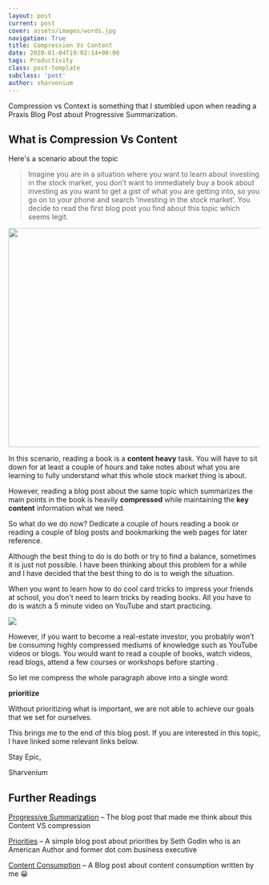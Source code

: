 ```yaml
---
layout: post
current: post
cover: assets/images/words.jpg
navigation: True
title: Compression Vs Content
date: 2020-01-04T19:02:14+08:00
tags: Productivity
class: post-template
subclass: 'post'
author: sharvenium
---
```

  Compression vs Context is something that I stumbled upon when reading a Praxis Blog Post about Progressive Summarization.

## What is Compression Vs Content 

Here's a scenario about the topic



  > Imagine you are in a situation where you want to learn about investing in the stock market, you don’t want to immediately buy a book about investing as you want to get a gist of what you are getting into, so you go on to your phone and search ‘investing in the stock market’. You decide to read the first blog post you find about this topic which seems legit.


<img  src="https://images.unsplash.com/photo-1518186285589-2f7649de83e0?ixlib=rb-1.2.1&q=85&fm=jpg&crop=entropy&cs=srgb" width="583" height="437" /> 


  In this scenario, reading a book is a **content heavy** task. You will have to sit down for at least a couple of hours and take notes about what you are learning to fully understand what this whole stock market thing is about.

  However, reading a blog post about the same topic which summarizes the main points in the book is heavily **compressed** while maintaining the **key content** information what we need.


  So what do we do now? Dedicate a couple of hours reading a book or reading a couple of blog posts and bookmarking the web pages for later reference.

  Although the best thing to do is do both or try to find a balance, sometimes it is just not possible. I have been thinking about this problem for a while and I have decided that the best thing to do is to weigh the situation.

  When you want to learn how to do cool card tricks to impress your friends at school, you don&#8217;t need to learn tricks by reading books. All you have to do is watch a 5 minute video on YouTube and start practicing.

<img src="https://images.unsplash.com/photo-1529480780361-c8cb81eb5735?ixlib=rb-1.2.1&q=85&fm=jpg&crop=entropy&cs=srgb" > 

  However, if you want to become a real-estate investor, you probably won’t be consuming highly compressed mediums of knowledge such as YouTube videos or blogs. You would want to read a couple of books, watch videos, read blogs, attend a few courses or workshops before starting .

So let me compress the whole paragraph above into a single word:

**prioritize**

Without prioritizing what is important, we are not able to achieve our goals that we set for ourselves.

This brings me to the end of this blog post. If you are interested in this topic, I have linked some relevant links below.

Stay Epic,

Sharvenium

## Further Readings


<p id="f489a266-37cb-4f24-97b4-461165a6484c" class="">
  <a href="https://praxis.fortelabs.co/progressive-summarization-a-practical-technique-for-designing-discoverable-notes-3459b257d3eb/">Progressive Summarization</a> &#8211; The blog post that made me think about this Content VS compression
</p>

<p id="0d542a6f-76c2-4085-8c3b-102af3b5755e" class="">
  <a href="https://seths.blog/2020/01/priorities/">Priorities</a> &#8211; A simple blog post about priorities by Seth Godin who is an American Author and former dot com business executive
</p>

<p id="8342d2e6-d43c-4cdf-bcf6-ffefbb4b87a1" class="">
  <a href="https://sharvesh.com/content-consumption/">Content Consumption</a> &#8211; A Blog post about content consumption written by me 😀
</p>
